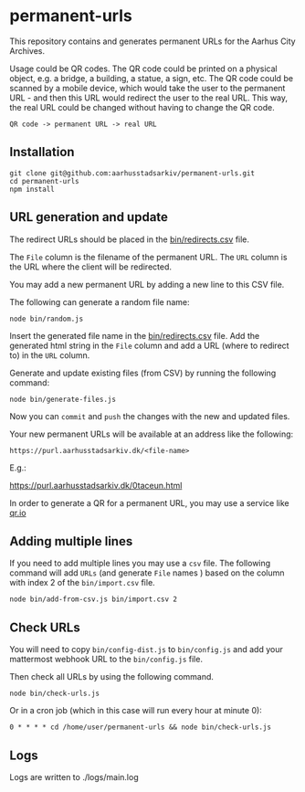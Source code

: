 # permanent-urls

This repository contains and generates permanent URLs for the Aarhus City Archives.

Usage could be QR codes. The QR code could be printed on a physical object, e.g. a bridge, a building, a statue, a sign, etc. The QR code could be scanned by a mobile device, which would take the user to the permanent URL - and then this URL would redirect the user to the real URL. This way, the real URL could be changed without having to change the QR code.

    QR code -> permanent URL -> real URL

## Installation

    git clone git@github.com:aarhusstadsarkiv/permanent-urls.git
    cd permanent-urls
    npm install

## URL generation and update

The redirect URLs should be placed in the [bin/redirects.csv](bin/redirects.csv) file.

The `File` column is the filename of the permanent URL. The `URL` column is the URL where the client will be redirected.

You may add a new permanent URL by adding a new line to this CSV file.

The following can generate a random file name:

    node bin/random.js

Insert the generated file name in the [bin/redirects.csv](bin/redirects.csv) file. 
Add the generated html string in the `File` column and add a URL (where to redirect to) in the `URL` column.

Generate and update existing files (from CSV) by running the following command:

    node bin/generate-files.js

Now you can `commit` and `push` the changes with the new and updated files.

Your new permanent URLs will be available at an address like the following:

    https://purl.aarhusstadsarkiv.dk/<file-name>

E.g.:

https://purl.aarhusstadsarkiv.dk/0taceun.html

In order to generate a QR for a permanent URL, you may use a service like [qr.io](https://qr.io/)

## Adding multiple lines

If you need to add multiple lines you may use a `csv` file. 
The following command will add `URLs` (and generate `File` names ) based on the column with index 2 
of the `bin/import.csv` file. 

    node bin/add-from-csv.js bin/import.csv 2

## Check URLs

You will need to copy `bin/config-dist.js` to `bin/config.js` and add your mattermost webhook URL
to the `bin/config.js` file.

Then check all URLs by using the following command.

    node bin/check-urls.js

Or in a cron job (which in this case will run every  hour at minute 0):

    0 * * * * cd /home/user/permanent-urls && node bin/check-urls.js

## Logs

Logs are written to ./logs/main.log
